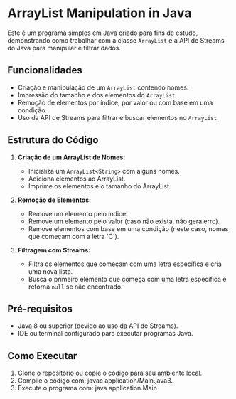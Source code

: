 # ArrayList Manipulation in Java

Este é um programa simples em Java criado para fins de estudo, demonstrando como trabalhar com a classe `ArrayList` e a API de Streams do Java para manipular e filtrar dados.

## Funcionalidades

- Criação e manipulação de um `ArrayList` contendo nomes.
- Impressão do tamanho e dos elementos do `ArrayList`.
- Remoção de elementos por índice, por valor ou com base em uma condição.
- Uso da API de Streams para filtrar e buscar elementos no `ArrayList`.

## Estrutura do Código

1. **Criação de um ArrayList de Nomes:**
   - Inicializa um `ArrayList<String>` com alguns nomes.
   - Adiciona elementos ao ArrayList.
   - Imprime os elementos e o tamanho do ArrayList.

2. **Remoção de Elementos:**
   - Remove um elemento pelo índice.
   - Remove um elemento pelo valor (caso não exista, não gera erro).
   - Remove elementos com base em uma condição (neste caso, nomes que começam com a letra 'C').

3. **Filtragem com Streams:**
   - Filtra os elementos que começam com uma letra específica e cria uma nova lista.
   - Busca o primeiro elemento que começa com uma letra específica e retorna `null` se não encontrado.
     
## Pré-requisitos

- Java 8 ou superior (devido ao uso da API de Streams).
- IDE ou terminal configurado para executar programas Java.

## Como Executar

1. Clone o repositório ou copie o código para seu ambiente local.
2. Compile o código com:
  javac application/Main.java3.
3. Execute o programa com:
  java application.Main
